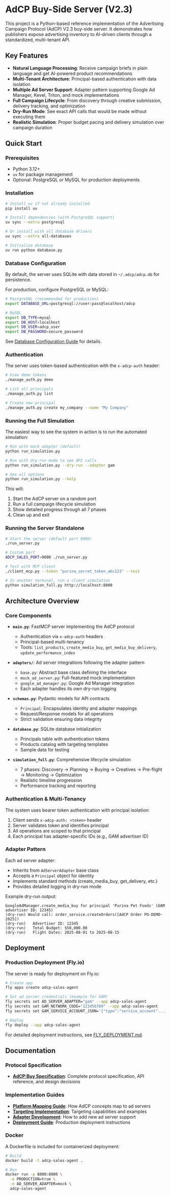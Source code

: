# AdCP Buy-Side Server (V2.3)

This project is a Python-based reference implementation of the Advertising Campaign Protocol (AdCP) V2.3 buy-side server. It demonstrates how publishers expose advertising inventory to AI-driven clients through a standardized, multi-tenant API.

## Key Features

- **Natural Language Processing**: Receive campaign briefs in plain language and get AI-powered product recommendations
- **Multi-Tenant Architecture**: Principal-based authentication with data isolation
- **Multiple Ad Server Support**: Adapter pattern supporting Google Ad Manager, Kevel, Triton, and mock implementations
- **Full Campaign Lifecycle**: From discovery through creative submission, delivery tracking, and optimization
- **Dry-Run Mode**: See exact API calls that would be made without executing them
- **Realistic Simulation**: Proper budget pacing and delivery simulation over campaign duration

## Quick Start

### Prerequisites
- Python 3.12+
- `uv` for package management
- Optional: PostgreSQL or MySQL for production deployments

### Installation
```bash
# Install uv if not already installed
pip install uv

# Install dependencies (with PostgreSQL support)
uv sync --extra postgresql

# Or install with all database drivers
uv sync --extra all-databases

# Initialize database
uv run python database.py
```

### Database Configuration

By default, the server uses SQLite with data stored in `~/.adcp/adcp.db` for persistence.

For production, configure PostgreSQL or MySQL:

```bash
# PostgreSQL (recommended for production)
export DATABASE_URL=postgresql://user:pass@localhost/adcp

# MySQL
export DB_TYPE=mysql
export DB_HOST=localhost
export DB_USER=adcp_user
export DB_PASSWORD=secure_password
```

See [Database Configuration Guide](docs/database-configuration.md) for details.

### Authentication

The server uses token-based authentication with the `x-adcp-auth` header:

```bash
# View demo tokens
./manage_auth.py demo

# List all principals
./manage_auth.py list

# Create new principal
./manage_auth.py create my_company --name "My Company"
```

### Running the Full Simulation

The easiest way to see the system in action is to run the automated simulation:

```bash
# Run with mock adapter (default)
python run_simulation.py

# Run with dry-run mode to see API calls
python run_simulation.py --dry-run --adapter gam

# See all options
python run_simulation.py --help
```

This will:
1. Start the AdCP server on a random port
2. Run a full campaign lifecycle simulation
3. Show detailed progress through all 7 phases
4. Clean up and exit

### Running the Server Standalone

```bash
# Start the server (default port 8000)
./run_server.py

# Custom port
ADCP_SALES_PORT=9000 ./run_server.py

# Test with MCP client
./client_mcp.py --token "purina_secret_token_abc123" --test

# In another terminal, run a client simulation
python simulation_full.py http://localhost:8000
```

## Architecture Overview

### Core Components

- **`main.py`**: FastMCP server implementing the AdCP protocol
  - Authentication via `x-adcp-auth` headers
  - Principal-based multi-tenancy
  - Tools: `list_products`, `create_media_buy`, `get_media_buy_delivery`, `update_performance_index`

- **`adapters/`**: Ad server integrations following the adapter pattern
  - `base.py`: Abstract base class defining the interface
  - `mock_ad_server.py`: Full-featured mock implementation
  - `google_ad_manager.py`: Google Ad Manager integration
  - Each adapter handles its own dry-run logging

- **`schemas.py`**: Pydantic models for API contracts
  - `Principal`: Encapsulates identity and adapter mappings
  - Request/Response models for all operations
  - Strict validation ensuring data integrity

- **`database.py`**: SQLite database initialization
  - Principals table with authentication tokens
  - Products catalog with targeting templates
  - Sample data for testing

- **`simulation_full.py`**: Comprehensive lifecycle simulation
  - 7 phases: Discovery → Planning → Buying → Creatives → Pre-flight → Monitoring → Optimization
  - Realistic timeline progression
  - Performance tracking and reporting

### Authentication & Multi-Tenancy

The system uses bearer token authentication with principal isolation:

1. Client sends `x-adcp-auth: <token>` header
2. Server validates token and identifies principal
3. All operations are scoped to that principal
4. Each principal has adapter-specific IDs (e.g., GAM advertiser ID)

### Adapter Pattern

Each ad server adapter:
- Inherits from `AdServerAdapter` base class
- Accepts a `Principal` object for identity
- Implements standard methods (create_media_buy, get_delivery, etc.)
- Provides detailed logging in dry-run mode

Example dry-run output:
```
GoogleAdManager.create_media_buy for principal 'Purina Pet Foods' (GAM advertiser ID: 12345)
(dry-run) Would call: order_service.createOrders([AdCP Order PO-DEMO-2025])
(dry-run)   Advertiser ID: 12345
(dry-run)   Total Budget: $50,000.00
(dry-run)   Flight Dates: 2025-08-01 to 2025-08-15
```

## Deployment

### Production Deployment (Fly.io)

The server is ready for deployment on Fly.io:

```bash
# Create app
fly apps create adcp-sales-agent

# Set ad server credentials (example for GAM)
fly secrets set AD_SERVER_ADAPTER="gam" --app adcp-sales-agent
fly secrets set GAM_NETWORK_CODE="123456789" --app adcp-sales-agent
fly secrets set GAM_SERVICE_ACCOUNT_JSON='{"type":"service_account"...}' --app adcp-sales-agent

# Deploy
fly deploy --app adcp-sales-agent
```

For detailed deployment instructions, see [FLY_DEPLOYMENT.md](FLY_DEPLOYMENT.md).

## Documentation

### Protocol Specification
- **[AdCP:Buy Specification](adcp-spec/)**: Complete protocol specification, API reference, and design decisions

### Implementation Guides  
- **[Platform Mapping Guide](docs/platform-mapping-guide.md)**: How AdCP concepts map to ad servers
- **[Targeting Implementation](docs/targeting-implementation.md)**: Targeting capabilities and examples
- **[Adapter Development](docs/adapter-development.md)**: How to add new ad server support
- **[Deployment Guide](FLY_DEPLOYMENT.md)**: Production deployment instructions

### Docker

A Dockerfile is included for containerized deployment:

```bash
# Build
docker build -t adcp-sales-agent .

# Run
docker run -p 8000:8000 \
  -e PRODUCTION=true \
  -e AD_SERVER_ADAPTER=mock \
  adcp-sales-agent
```
